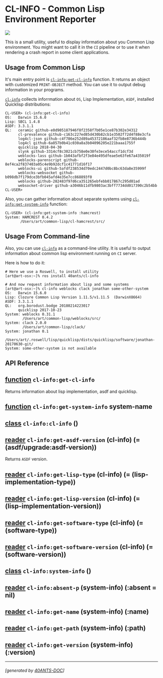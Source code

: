 <a id="x-28CL-INFO-3A-40README-2040ANTS-DOC-2FLOCATIVES-3ASECTION-29"></a>

# CL-INFO - Common Lisp Environment Reporter

[![](https://github-actions.40ants.com/40ants/cl-info/matrix.svg?only=ci.run-tests)][3904]

This is a small utility, useful to display information about you Common
Lisp environment. You might want to call it in the `CI` pipeline or
to use it when rendering a crash report in some client applications.

<a id="usage-from-common-lisp"></a>

## Usage from Common Lisp

It's main entry point is [`cl-info:get-cl-info`][5b06] function. It returns an object with
customized `PRINT-OBJECT` method. You can use it to output debug
information in your programs.

[`cl-info`][3d51] collects inforrmation about `OS`, Lisp Implementation, `ASDF`, installed
Quicklisp distributions:

```text
CL-USER> (cl-info:get-cl-info)
OS:   Darwin 15.6.0
Lisp: SBCL 1.4.8
ASDF: 3.3.1.1
QL:   ceramic github-e0d905187946f8f2358f7b05e1ce87b302e34312
      cl-prevalence github-c163c227ed85d430b82cb1e3502f72d4f88e3cfa
      log4cl-json github-c4f786e252d89a45372186aaf32fb8e8736b444b
      log4cl github-6a857b0b41c030a8a3b04096205e221baaa1755f
      quicklisp 2018-04-30
      slynk github-3314cf8c3021cb758e0e30fe3ece54accf1dcf3d
      weblocks-lass github-1b043afbf2f3e84e495dfeae5e63fe67a435019f
      weblocks-parenscript github-8ef4ca2f837403a05c4e9b92dcf1c41771d16f17
      weblocks-ui github-5afdf238534d70edc2447d0bc8bc63da8e35999f
      weblocks-websocket github-b098db7f179dce3bfb045afd4e35e7cc868893f0
      weblocks github-282483f97d6ca351265ebfebb017867c295d01ad
      websocket-driver github-a3046b11dfb9803ac3bff7734dd017390c2b54bb
CL-USER>
```
Also, you can gather information about separate systems using [`cl-info:get-system-info`][9306]
function:

```text
CL-USER> (cl-info:get-system-info :hamcrest)
System: HAMCREST 0.4.2
       /Users/art/common-lisp/cl-hamcrest/src/
```
<a id="usage-from-command-line"></a>

## Usage From Command-line

Also, you can use [`cl-info`][3d51] as a command-line utility. It is useful to
output information about common lisp environment running on `CI` server.

Here is how to do it:

```shell
# Here we use a Roswell, to install utility
[art@art-osx:~]% ros install 40ants/cl-info
   
# And now request information about lisp and some systems
[art@art-osx:~]% cl-info weblocks clack jonathan some-other-system
OS:   Darwin 15.6.0
Lisp: Clozure Common Lisp Version 1.11.5/v1.11.5  (DarwinX8664)
ASDF: 3.3.1.1
QL:   org.borodust.bodge 20180214223017
      quicklisp 2017-10-23
System: weblocks 0.31.1
        /Users/art/common-lisp/weblocks/src/
System: clack 2.0.0
        /Users/art/common-lisp/clack/
System: jonathan 0.1
        /Users/art/.roswell/lisp/quicklisp/dists/quicklisp/software/jonathan-20170630-git/
System: some-other-system is not available
```
<a id="api-reference"></a>

## API Reference

<a id="x-28CL-INFO-3AGET-CL-INFO-20FUNCTION-29"></a>

## [function](50ea) `cl-info:get-cl-info`

Returns information about lisp implementation, asdf and quicklisp.

<a id="x-28CL-INFO-3AGET-SYSTEM-INFO-20FUNCTION-29"></a>

## [function](a5a0) `cl-info:get-system-info` system-name

<a id="x-28CL-INFO-3ACL-INFO-20CLASS-29"></a>

## [class](ab67) `cl-info:cl-info` ()

<a id="x-28CL-INFO-3AGET-ASDF-VERSION-20-2840ANTS-DOC-2FLOCATIVES-3AREADER-20CL-INFO-3ACL-INFO-29-29"></a>

## [reader](3d51a) `cl-info:get-asdf-version` (cl-info) (= (asdf/upgrade:asdf-version))

Returns `ASDF` version.

<a id="x-28CL-INFO-3AGET-LISP-TYPE-20-2840ANTS-DOC-2FLOCATIVES-3AREADER-20CL-INFO-3ACL-INFO-29-29"></a>

## [reader](a1d0) `cl-info:get-lisp-type` (cl-info) (= (lisp-implementation-type))

<a id="x-28CL-INFO-3AGET-LISP-VERSION-20-2840ANTS-DOC-2FLOCATIVES-3AREADER-20CL-INFO-3ACL-INFO-29-29"></a>

## [reader](0381) `cl-info:get-lisp-version` (cl-info) (= (lisp-implementation-version))

<a id="x-28CL-INFO-3AGET-SOFTWARE-TYPE-20-2840ANTS-DOC-2FLOCATIVES-3AREADER-20CL-INFO-3ACL-INFO-29-29"></a>

## [reader](42b9) `cl-info:get-software-type` (cl-info) (= (software-type))

<a id="x-28CL-INFO-3AGET-SOFTWARE-VERSION-20-2840ANTS-DOC-2FLOCATIVES-3AREADER-20CL-INFO-3ACL-INFO-29-29"></a>

## [reader](92d2) `cl-info:get-software-version` (cl-info) (= (software-version))

<a id="x-28CL-INFO-3ASYSTEM-INFO-20CLASS-29"></a>

## [class](0796) `cl-info:system-info` ()

<a id="x-28CL-INFO-3AABSENT-P-20-2840ANTS-DOC-2FLOCATIVES-3AREADER-20CL-INFO-3ASYSTEM-INFO-29-29"></a>

## [reader](840f) `cl-info:absent-p` (system-info) (:absent = nil)

<a id="x-28CL-INFO-3AGET-NAME-20-2840ANTS-DOC-2FLOCATIVES-3AREADER-20CL-INFO-3ASYSTEM-INFO-29-29"></a>

## [reader](c69e) `cl-info:get-name` (system-info) (:name)

<a id="x-28CL-INFO-3AGET-PATH-20-2840ANTS-DOC-2FLOCATIVES-3AREADER-20CL-INFO-3ASYSTEM-INFO-29-29"></a>

## [reader](c60a) `cl-info:get-path` (system-info) (:path)

<a id="x-28CL-INFO-3AGET-VERSION-20-2840ANTS-DOC-2FLOCATIVES-3AREADER-20CL-INFO-3ASYSTEM-INFO-29-29"></a>

## [reader](2a36) `cl-info:get-version` (system-info) (:version)


[3d51]: https://40ants.com/cl-info/#x-28CL-INFO-3ACL-INFO-20CLASS-29
[5b06]: https://40ants.com/cl-info/#x-28CL-INFO-3AGET-CL-INFO-20FUNCTION-29
[9306]: https://40ants.com/cl-info/#x-28CL-INFO-3AGET-SYSTEM-INFO-20FUNCTION-29
[3904]: https://github.com/40ants/cl-info/actions
[ab67]: https://github.com/40ants/cl-info/blob/49ccbbd61480d75347753557292614d0c698d8d3/src/core.lisp#L137
[3d51a]: https://github.com/40ants/cl-info/blob/49ccbbd61480d75347753557292614d0c698d8d3/src/core.lisp#L138
[a1d0]: https://github.com/40ants/cl-info/blob/49ccbbd61480d75347753557292614d0c698d8d3/src/core.lisp#L141
[0381]: https://github.com/40ants/cl-info/blob/49ccbbd61480d75347753557292614d0c698d8d3/src/core.lisp#L143
[42b9]: https://github.com/40ants/cl-info/blob/49ccbbd61480d75347753557292614d0c698d8d3/src/core.lisp#L145
[92d2]: https://github.com/40ants/cl-info/blob/49ccbbd61480d75347753557292614d0c698d8d3/src/core.lisp#L147
[0796]: https://github.com/40ants/cl-info/blob/49ccbbd61480d75347753557292614d0c698d8d3/src/core.lisp#L159
[c69e]: https://github.com/40ants/cl-info/blob/49ccbbd61480d75347753557292614d0c698d8d3/src/core.lisp#L160
[2a36]: https://github.com/40ants/cl-info/blob/49ccbbd61480d75347753557292614d0c698d8d3/src/core.lisp#L162
[c60a]: https://github.com/40ants/cl-info/blob/49ccbbd61480d75347753557292614d0c698d8d3/src/core.lisp#L164
[840f]: https://github.com/40ants/cl-info/blob/49ccbbd61480d75347753557292614d0c698d8d3/src/core.lisp#L166
[50ea]: https://github.com/40ants/cl-info/blob/49ccbbd61480d75347753557292614d0c698d8d3/src/core.lisp#L209
[a5a0]: https://github.com/40ants/cl-info/blob/49ccbbd61480d75347753557292614d0c698d8d3/src/core.lisp#L214

* * *
###### [generated by [40ANTS-DOC](https://40ants.com/doc/)]
